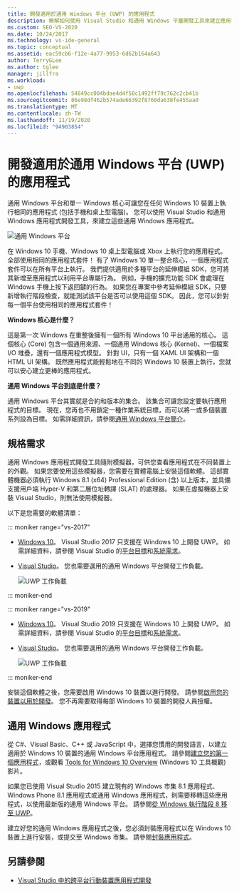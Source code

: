 ```yaml
---
title: 開發適用於通用 Windows 平台 (UWP) 的應用程式
description: 瞭解如何使用 Visual Studio 和通用 Windows 平臺開發工具來建立應用程式。
ms.custom: SEO-VS-2020
ms.date: 10/24/2017
ms.technology: vs-ide-general
ms.topic: conceptual
ms.assetid: eac59cb6-f12e-4a77-9953-6d62b164a643
author: TerryGLee
ms.author: tglee
manager: jillfra
ms.workload:
- uwp
ms.openlocfilehash: 54849cc004bdae4d4f50c1492ff79c762c2cb41b
ms.sourcegitcommit: 86e98df462b574ade66392f8760da638fe455aa0
ms.translationtype: MT
ms.contentlocale: zh-TW
ms.lasthandoff: 11/19/2020
ms.locfileid: "94903854"
---
```

# <a name="develop-apps-for-the-universal-windows-platform-uwp"></a>開發適用於通用 Windows 平台 (UWP) 的應用程式

通用 Windows 平台和單一 Windows 核心可讓您在任何 Windows 10 裝置上執行相同的應用程式 (包括手機和桌上型電腦)。 您可以使用 Visual Studio 和通用 Windows 應用程式開發工具，來建立這些通用 Windows 應用程式。

![通用 Windows 平台](../cross-platform/media/uwp_coreextensions.png)

在 Windows 10 手機、Windows 10 桌上型電腦或 Xbox 上執行您的應用程式。 全部使用相同的應用程式套件！ 有了 Windows 10 單一整合核心，一個應用程式套件可以在所有平台上執行。 我們提供適用於多種平台的延伸模組 SDK，您可將其新增至應用程式以利用平台專屬行為。 例如，手機的擴充功能 SDK 會處理在 Windows 手機上按下返回鍵的行為。 如果您在專案中參考延伸模組 SDK，只要新增執行階段檢查，就能測試該平台是否可以使用這個 SDK。 因此，您可以針對每一個平台使用相同的應用程式套件！

**Windows 核心是什麼？**

這是第一次 Windows 在重整後擁有一個所有 Windows 10 平台通用的核心。 這個核心 (Core) 包含一個通用來源、一個通用 Windows 核心 (Kernel)、一個檔案 I/O 堆疊，還有一個應用程式模型。 針對 UI，只有一個 XAML UI 架構和一個 HTML UI 架構。 既然應用程式能輕鬆地在不同的 Windows 10 裝置上執行，您就可以安心建立更棒的應用程式。

**通用 Windows 平台到底是什麼？**

通用 Windows 平台其實就是合約和版本的集合。 該集合可讓您設定要執行應用程式的目標。 現在，您再也不用鎖定一種作業系統目標，而可以將一或多個裝置系列設為目標。 如需詳細資訊，請參閱[通用 Windows 平台簡介](/windows/uwp/get-started/universal-application-platform-guide)。

## <a name="requirements"></a>規格需求

通用 Windows 應用程式開發工具隨附模擬器，可供您查看應用程式在不同裝置上的外觀。 如果您要使用這些模擬器，您需要在實體電腦上安裝這個軟體。 這部實體機器必須執行 Windows 8.1 (x64) Professional Edition (含) 以上版本，並具備支援用戶端 Hyper-V 和第二層位址轉譯 (SLAT) 的處理器。 如果在虛擬機器上安裝 Visual Studio，則無法使用模擬器。

以下是您需要的軟體清單：

::: moniker range="vs-2017"

- [Windows 10](https://support.microsoft.com/help/17777/downloads-for-windows)。 Visual Studio 2017 只支援在 Windows 10 上開發 UWP。 如需詳細資料，請參閱 Visual Studio 的[平台目標](/visualstudio/productinfo/vs2017-compatibility-vs)和[系統需求](/visualstudio/productinfo/vs2017-system-requirements-vs)。

- [Visual Studio](https://visualstudio.microsoft.com/vs/older-downloads/?utm_medium=microsoft&utm_source=docs.microsoft.com&utm_campaign=vs+2017+download)。 您也需要選用的通用 Windows 平台開發工作負載。

     ![UWP 工作負載](media/uwp_workload.png)

::: moniker-end

::: moniker range="vs-2019"

- [Windows 10](https://support.microsoft.com/help/17777/downloads-for-windows)。 Visual Studio 2019 只支援在 Windows 10 上開發 UWP。 如需詳細資料，請參閱 Visual Studio 的[平台目標](/visualstudio/releases/2019/compatibility/)和[系統需求](/visualstudio/releases/2019/system-requirements/)。

- [Visual Studio](https://visualstudio.microsoft.com/downloads)。 您也需要選用的通用 Windows 平台開發工作負載。

     ![UWP 工作負載](media/uwp_workload.png)

::: moniker-end

安裝這個軟體之後，您需要啟用 Windows 10 裝置以進行開發。 請參閱[啟用您的裝置以用於開發](/windows/uwp/get-started/enable-your-device-for-development)。 您不再需要取得每部 Windows 10 裝置的開發人員授權。

## <a name="universal-windows-apps"></a>通用 Windows 應用程式

從 C#、Visual Basic、C++ 或 JavaScript 中，選擇您慣用的開發語言，以建立適用於 Windows 10 裝置的通用 Windows 平台應用程式。 請參閱[建立您的第一個應用程式](/windows/uwp/get-started/your-first-app)，或觀看 [Tools for Windows 10 Overview](https://channel9.msdn.com/Series/ConnectOn-Demand/229) (Windows 10 工具概觀) 影片。

如果您已使用 Visual Studio 2015 建立現有的 Windows 市集 8.1 應用程式、Windows Phone 8.1 應用程式或通用 Windows 應用程式，則需要移轉這些應用程式，以使用最新版的通用 Windows 平台。 請參閱[從 Windows 執行階段 8 移至 UWP](/windows/uwp/porting/w8x-to-uwp-root)。

建立好您的通用 Windows 應用程式之後，您必須封裝應用程式以在 Windows 10 裝置上進行安裝，或提交至 Windows 市集。 請參閱[封裝應用程式](/windows/uwp/packaging/index)。

## <a name="see-also"></a>另請參閱

- [Visual Studio 中的跨平台行動裝置應用程式開發](../cross-platform/cross-platform-mobile-development-in-visual-studio.md)
